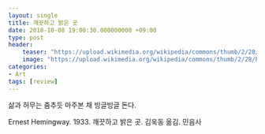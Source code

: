 ```yaml
---
layout: single
title: 깨끗하고 밝은 곳
date: 2018-10-08 19:00:30.000000000 +09:00
type: post
header:
    teaser: "https://upload.wikimedia.org/wikipedia/commons/thumb/2/28/ErnestHemingway.jpg/192px-ErnestHemingway.jpg"
    image: "https://upload.wikimedia.org/wikipedia/commons/thumb/2/28/ErnestHemingway.jpg/192px-ErnestHemingway.jpg"
categories:
- Art
tags: [review]
---
```


삶과 허무는 춤추듯 마주본 채 빙글빙글 돈다.

Ernest Hemingway. 1933. 깨끗하고 밝은 곳. 김욱동 옮김. 민음사

